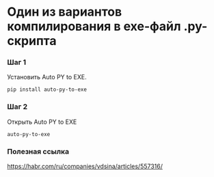 # Один из вариантов компилирования в exe-файл .py-скрипта 

### Шаг 1

Установить Auto PY to EXE.

    pip install auto-py-to-exe

### Шаг 2

Открыть Auto PY to EXE 

    auto-py-to-exe

### Полезная ссылка

https://habr.com/ru/companies/vdsina/articles/557316/